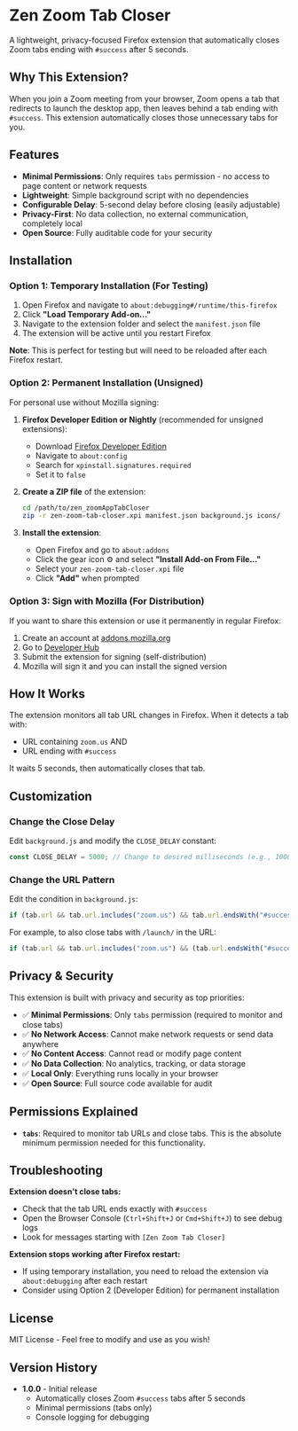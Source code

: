 # Zen Zoom Tab Closer

A lightweight, privacy-focused Firefox extension that automatically closes Zoom tabs ending with `#success` after 5 seconds.

## Why This Extension?

When you join a Zoom meeting from your browser, Zoom opens a tab that redirects to launch the desktop app, then leaves behind a tab ending with `#success`. This extension automatically closes those unnecessary tabs for you.

## Features

- **Minimal Permissions**: Only requires `tabs` permission - no access to page content or network requests
- **Lightweight**: Simple background script with no dependencies
- **Configurable Delay**: 5-second delay before closing (easily adjustable)
- **Privacy-First**: No data collection, no external communication, completely local
- **Open Source**: Fully auditable code for your security

## Installation

### Option 1: Temporary Installation (For Testing)

1. Open Firefox and navigate to `about:debugging#/runtime/this-firefox`
2. Click **"Load Temporary Add-on..."**
3. Navigate to the extension folder and select the `manifest.json` file
4. The extension will be active until you restart Firefox

**Note**: This is perfect for testing but will need to be reloaded after each Firefox restart.

### Option 2: Permanent Installation (Unsigned)

For personal use without Mozilla signing:

1. **Firefox Developer Edition or Nightly** (recommended for unsigned extensions):
   - Download [Firefox Developer Edition](https://www.mozilla.org/firefox/developer/)
   - Navigate to `about:config`
   - Search for `xpinstall.signatures.required`
   - Set it to `false`

2. **Create a ZIP file** of the extension:
   ```bash
   cd /path/to/zen_zoomAppTabCloser
   zip -r zen-zoom-tab-closer.xpi manifest.json background.js icons/
   ```

3. **Install the extension**:
   - Open Firefox and go to `about:addons`
   - Click the gear icon ⚙️ and select **"Install Add-on From File..."**
   - Select your `zen-zoom-tab-closer.xpi` file
   - Click **"Add"** when prompted

### Option 3: Sign with Mozilla (For Distribution)

If you want to share this extension or use it permanently in regular Firefox:

1. Create an account at [addons.mozilla.org](https://addons.mozilla.org)
2. Go to [Developer Hub](https://addons.mozilla.org/developers/)
3. Submit the extension for signing (self-distribution)
4. Mozilla will sign it and you can install the signed version

## How It Works

The extension monitors all tab URL changes in Firefox. When it detects a tab with:
- URL containing `zoom.us` AND
- URL ending with `#success`

It waits 5 seconds, then automatically closes that tab.

## Customization

### Change the Close Delay

Edit `background.js` and modify the `CLOSE_DELAY` constant:

```javascript
const CLOSE_DELAY = 5000; // Change to desired milliseconds (e.g., 10000 = 10 seconds)
```

### Change the URL Pattern

Edit the condition in `background.js`:

```javascript
if (tab.url && tab.url.includes("zoom.us") && tab.url.endsWith("#success")) {
```

For example, to also close tabs with `/launch/` in the URL:
```javascript
if (tab.url && tab.url.includes("zoom.us") && (tab.url.endsWith("#success") || tab.url.includes("/launch/"))) {
```

## Privacy & Security

This extension is built with privacy and security as top priorities:

- ✅ **Minimal Permissions**: Only `tabs` permission (required to monitor and close tabs)
- ✅ **No Network Access**: Cannot make network requests or send data anywhere
- ✅ **No Content Access**: Cannot read or modify page content
- ✅ **No Data Collection**: No analytics, tracking, or data storage
- ✅ **Local Only**: Everything runs locally in your browser
- ✅ **Open Source**: Full source code available for audit

## Permissions Explained

- **`tabs`**: Required to monitor tab URLs and close tabs. This is the absolute minimum permission needed for this functionality.

## Troubleshooting

**Extension doesn't close tabs:**
- Check that the tab URL ends exactly with `#success`
- Open the Browser Console (`Ctrl+Shift+J` or `Cmd+Shift+J`) to see debug logs
- Look for messages starting with `[Zen Zoom Tab Closer]`

**Extension stops working after Firefox restart:**
- If using temporary installation, you need to reload the extension via `about:debugging` after each restart
- Consider using Option 2 (Developer Edition) for permanent installation

## License

MIT License - Feel free to modify and use as you wish!

## Version History

- **1.0.0** - Initial release
  - Automatically closes Zoom `#success` tabs after 5 seconds
  - Minimal permissions (tabs only)
  - Console logging for debugging

